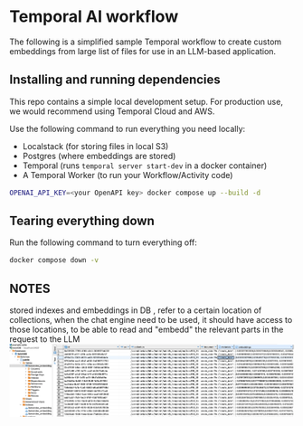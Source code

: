 # Temporal AI workflow

The following is a simplified sample Temporal workflow to create custom embeddings from large list of files for use in an LLM-based application.

## Installing and running dependencies

This repo contains a simple local development setup. For production use, we would recommend using Temporal Cloud and AWS.

Use the following command to run everything you need locally:

- Localstack (for storing files in local S3)
- Postgres (where embeddings are stored)
- Temporal (runs `temporal server start-dev` in a docker container)
- A Temporal Worker (to run your Workflow/Activity code)

```bash
OPENAI_API_KEY=<your OpenAPI key> docker compose up --build -d
```

## Tearing everything down

Run the following command to turn everything off:

```bash
docker compose down -v
```

## NOTES 

stored indexes and embeddings in DB , refer to a certain location of collections, when the chat engine need to be used, it should have access to those locations, to be able to read and "embedd" the relevant parts in the request to the LLM
![Alt text](image.png)
